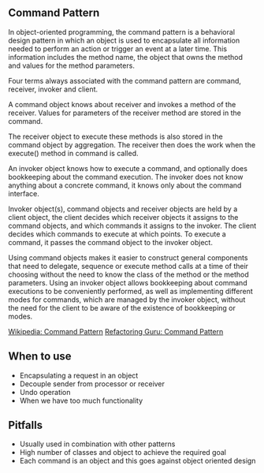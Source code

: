 ## Command Pattern
In object-oriented programming, the command pattern is a behavioral design pattern in which an object is used to encapsulate all information needed to perform an action or trigger an event at a later time. This information includes the method name, the object that owns the method and values for the method parameters.

Four terms always associated with the command pattern are command, receiver, invoker and client.

A command object knows about receiver and invokes a method of the receiver. Values for parameters of the receiver method are stored in the command.

The receiver object to execute these methods is also stored in the command object by aggregation. The receiver then does the work when the execute() method in command is called.

An invoker object knows how to execute a command, and optionally does bookkeeping about the command execution. The invoker does not know anything about a concrete command, it knows only about the command interface.

Invoker object(s), command objects and receiver objects are held by a client object, the client decides which receiver objects it assigns to the command objects, and which commands it assigns to the invoker. The client decides which commands to execute at which points. To execute a command, it passes the command object to the invoker object.

Using command objects makes it easier to construct general components that need to delegate, sequence or execute method calls at a time of their choosing without the need to know the class of the method or the method parameters. Using an invoker object allows bookkeeping about command executions to be conveniently performed, as well as implementing different modes for commands, which are managed by the invoker object, without the need for the client to be aware of the existence of bookkeeping or modes.

[Wikipedia: Command Pattern](https://en.wikipedia.org/wiki/Command_pattern)
[Refactoring Guru: Command Pattern](https://refactoring.guru/design-patterns/command)

## When to use 
- Encapsulating a request in an object
- Decouple sender from processor or receiver
- Undo operation
- When we have too much functionality

## Pitfalls
- Usually used in combination with other patterns
- High number of classes and object to achieve the required goal
- Each command is an object and this goes against object oriented design
